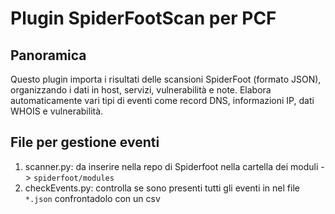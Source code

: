 # Plugin SpiderFootScan per PCF

## Panoramica
Questo plugin importa i risultati delle scansioni SpiderFoot (formato JSON), organizzando i dati in host,
servizi, vulnerabilità e note. Elabora automaticamente vari tipi di eventi come record DNS, informazioni IP, dati WHOIS e vulnerabilità.

## File per gestione eventi
1. scanner.py: da inserire nella repo di Spiderfoot nella cartella dei moduli -> `spiderfoot/modules`
2. checkEvents.py: controlla se sono presenti tutti gli eventi in nel file `*.json` confrontadolo con un csv

